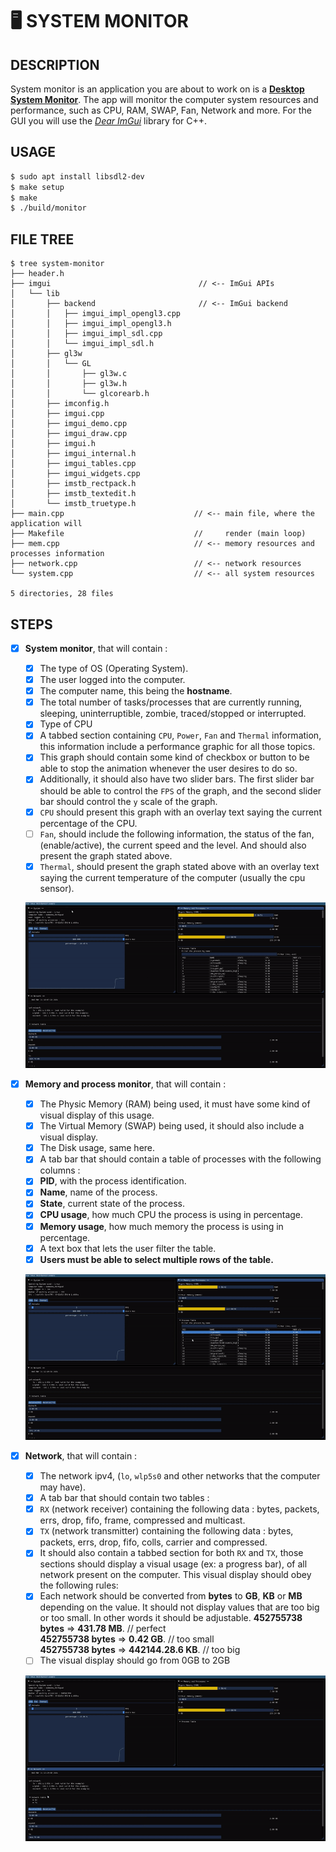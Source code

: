 #   🖥️ SYSTEM MONITOR
##  DESCRIPTION
System monitor is an application you are about to work on is a [**Desktop System Monitor**](https://en.wikipedia.org/wiki/System_monitor). The app will monitor the computer system resources and performance, such as CPU, RAM, SWAP, Fan, Network and more.
For the GUI you will use the [_Dear ImGui_](https://github.com/ocornut/imgui/wiki#about-the-imgui-paradigm) library for C++.

##  USAGE
```sh
$ sudo apt install libsdl2-dev
$ make setup
$ make
$ ./build/monitor
```

##  FILE TREE
```console
$ tree system-monitor
├── header.h
├── imgui                                 // <-- ImGui APIs
│   └── lib
│       ├── backend                       // <-- ImGui backend
│       │   ├── imgui_impl_opengl3.cpp
│       │   ├── imgui_impl_opengl3.h
│       │   ├── imgui_impl_sdl.cpp
│       │   └── imgui_impl_sdl.h
│       ├── gl3w
│       │   └── GL
│       │       ├── gl3w.c
│       │       ├── gl3w.h
│       │       └── glcorearb.h
│       ├── imconfig.h
│       ├── imgui.cpp
│       ├── imgui_demo.cpp
│       ├── imgui_draw.cpp
│       ├── imgui.h
│       ├── imgui_internal.h
│       ├── imgui_tables.cpp
│       ├── imgui_widgets.cpp
│       ├── imstb_rectpack.h
│       ├── imstb_textedit.h
│       └── imstb_truetype.h
├── main.cpp                             // <-- main file, where the application will
├── Makefile                             //     render (main loop)
├── mem.cpp                              // <-- memory resources and processes information
├── network.cpp                          // <-- network resources
└── system.cpp                           // <-- all system resources

5 directories, 28 files
```

##  STEPS

+   [x] **System monitor**, that will contain :
    +   [x] The type of OS (Operating System).
    +   [x] The user logged into the computer.
    +   [x] The computer name, this being the **hostname**.
    +   [x] The total number of tasks/processes that are currently running, sleeping, uninterruptible, zombie, traced/stopped or interrupted.
    +   [x] Type of CPU
    +   [x] A tabbed section containing `CPU`, `Power`, `Fan` and `Thermal` information, this information include a performance graphic for all those topics.
    +   [x] This graph should contain some kind of checkbox or button to be able to stop the animation whenever the user desires to do so.
    +   [x] Additionally, it should also have two slider bars. The first slider bar should be able to control the `FPS` of the graph, and the second slider bar should control the `y` scale of the graph.
    +   [x] `CPU` should present this graph with an overlay text saying the current percentage of the CPU.
    +   [ ] `Fan`, should include the following information, the status of the fan, (enable/active), the current speed and the level. And should also present the graph stated above.
    +   [x] `Thermal`, should present the graph stated above with an overlay text saying the current temperature of the computer (usually the cpu sensor). 

    ![image](assets/system.gif)

+   [x] **Memory and process monitor**, that will contain :
    +   [x] The Physic Memory (RAM) being used, it must have some kind of visual display of this usage.
    +   [x] The Virtual Memory (SWAP) being used, it should also include a visual display.
    +   [x] The Disk usage, same here.
    +   [x] A tab bar that should contain a table of processes with the following columns :
    +   [x] **PID**, with the process identification.
    +   [x] **Name**, name of the process.
    +   [x] **State**, current state of the process.
    +   [x] **CPU usage**, how much CPU the process is using in percentage.
    +   [x] **Memory usage**, how much memory the process is using in percentage.
    +   [x] A text box that lets the user filter the table.
    +   [x] **Users must be able to select multiple rows of the table.**

    ![image](assets/mem.gif)

+   [x] **Network**, that will contain :
    +   [x] The network ipv4, (`lo`, `wlp5s0` and other networks that the computer may have).
    +   [x] A tab bar that should contain two tables :
    +   [x] `RX` (network receiver) containing the following data : bytes, packets, errs, drop, fifo, frame, compressed and multicast.
    +   [x] `TX` (network transmitter) containing the following data : bytes, packets, errs, drop, fifo, colls, carrier and compressed.
    +   [x] It should also contain a tabbed section for both `RX` and `TX`, those sections should display a visual usage (ex: a progress bar), of all network present on the computer. This visual display should obey the following rules:
    +   [x] Each network should be converted from **bytes** to **GB**, **KB** or **MB** depending on the value. It should not display values that
      are too big or too small. In other words it should be adjustable.
        **452755738 bytes** => **431.78 MB**. // perfect\
        **452755738 bytes** => **0.42 GB**. // too small\
        **452755738 bytes** => **442144.28.6 KB**. // too big
    +   [ ] The visual display should go from 0GB to 2GB

    ![image](assets/network.gif)
